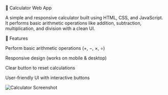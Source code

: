 🧮 Calculator Web App

A simple and responsive calculator built using HTML, CSS, and JavaScript.
It performs basic arithmetic operations like addition, subtraction, multiplication, and division with a clean UI.

🚀 Features

Perform basic arithmetic operations (+, −, ×, ÷)

Responsive design (works on mobile & desktop)

Clear button to reset calculations

User-friendly UI with interactive buttons

![Calculator Screenshot](assets/screenshot.png)
